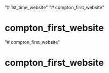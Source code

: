 "# 1st_time_website" 
"# compton_first_website" 
# compton_first_website
"# compton_first_website" 
# compton_first_website
